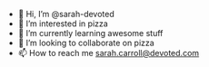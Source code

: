 - 👋 Hi, I’m @sarah-devoted
- 👀 I’m interested in pizza
- 🌱 I’m currently learning awesome stuff
- 💞️ I’m looking to collaborate on pizza
- 📫 How to reach me sarah.carroll@devoted.com

<!---
sarah-devoted/sarah-devoted is a ✨ special ✨ repository because its `README.md` (this file) appears on your GitHub profile.
You can click the Preview link to take a look at your changes.
--->
